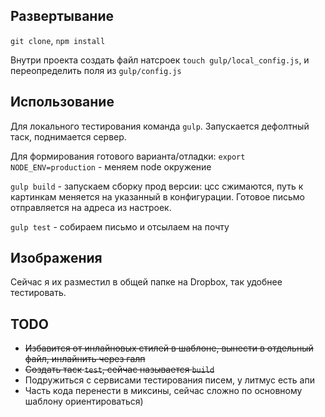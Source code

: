 ## Развертывание

`git clone`, `npm install`

Внутри проекта создать файл натсроек `touch gulp/local_config.js`, и переопределить поля из `gulp/config.js`

## Использование

Для локального тестирования команда `gulp`. Запускается дефолтный таск, поднимается сервер.

Для формирования готового варианта/отладки:
`export NODE_ENV=production` - меняем node окружение

`gulp build` - запускаем сборку прод версии: цсс сжимаются, путь к картинкам меняется на указанный в конфигурации. Готовое письмо отправляется на адреса из настроек.

`gulp test` - собираем письмо и отсылаем на почту

## Изображения

Сейчас я их разместил в общей папке на Dropbox, так удобнее тестировать.

## TODO

* ~~Избавится от инлайновых стилей в шаблоне, вынести в отдельный файл, инлайнить через галп~~
* ~~Создать таск `test`, сейчас называется `build`~~
* Подружиться с сервисами тестирования писем, у литмус есть апи
* Часть кода перенести в миксины, сейчас сложно по основному шаблону ориентироваться)
